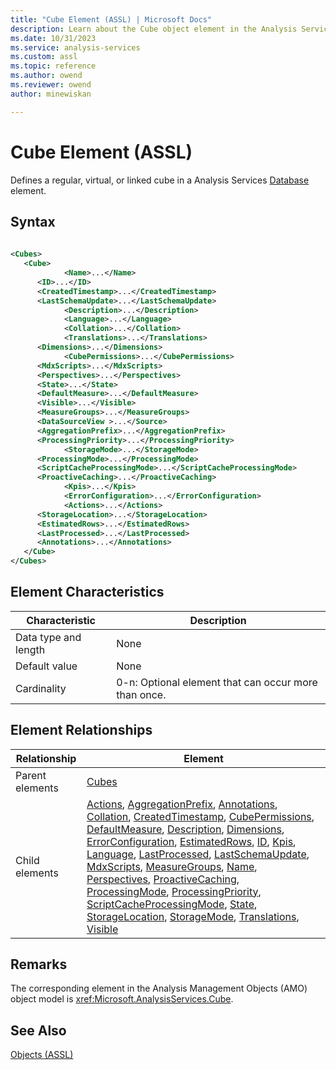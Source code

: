 ```yaml
---
title: "Cube Element (ASSL) | Microsoft Docs"
description: Learn about the Cube object element in the Analysis Services Scripting Language (ASSL) schema.
ms.date: 10/31/2023
ms.service: analysis-services
ms.custom: assl
ms.topic: reference
ms.author: owend
ms.reviewer: owend
author: minewiskan

---
```

# Cube Element (ASSL)

  Defines a regular, virtual, or linked cube in a Analysis Services [Database](../objects/database-element-assl.md) element.  
  
## Syntax  
  
```xml  
  
<Cubes>  
   <Cube>  
            <Name>...</Name>  
      <ID>...</ID>  
      <CreatedTimestamp>...</CreatedTimestamp>  
      <LastSchemaUpdate>...</LastSchemaUpdate>  
            <Description>...</Description>  
            <Language>...</Language>  
            <Collation>...</Collation>  
            <Translations>...</Translations>  
      <Dimensions>...</Dimensions>  
            <CubePermissions>...</CubePermissions>  
      <MdxScripts>...</MdxScripts>  
      <Perspectives>...</Perspectives>  
      <State>...</State>  
      <DefaultMeasure>...</DefaultMeasure>  
      <Visible>...</Visible>  
      <MeasureGroups>...</MeasureGroups>  
      <DataSourceView >...</Source>  
      <AggregationPrefix>...</AggregationPrefix>  
      <ProcessingPriority>...</ProcessingPriority>  
            <StorageMode>...</StorageMode>  
      <ProcessingMode>...</ProcessingMode>  
      <ScriptCacheProcessingMode>...</ScriptCacheProcessingMode>  
      <ProactiveCaching>...</ProactiveCaching>  
            <Kpis>...</Kpis>  
            <ErrorConfiguration>...</ErrorConfiguration>  
            <Actions>...</Actions>  
      <StorageLocation>...</StorageLocation>  
      <EstimatedRows>...</EstimatedRows>  
      <LastProcessed>...</LastProcessed>  
      <Annotations>...</Annotations>  
   </Cube>  
</Cubes>  
```  
  
## Element Characteristics  
  
|Characteristic|Description|  
|--------------------|-----------------|  
|Data type and length|None|  
|Default value|None|  
|Cardinality|0-n: Optional element that can occur more than once.|  
  
## Element Relationships  
  
|Relationship|Element|  
|------------------|-------------|  
|Parent elements|[Cubes](../collections/cubes-element-assl.md)|  
|Child elements|[Actions](../collections/actions-element-assl.md), [AggregationPrefix](../properties/aggregationprefix-element-assl.md), [Annotations](../collections/annotations-element-assl.md), [Collation](../properties/collation-element-assl.md), [CreatedTimestamp](../properties/createdtimestamp-element-assl.md), [CubePermissions](../collections/cubepermissions-element-assl.md), [DefaultMeasure](../properties/defaultmeasure-element-assl.md), [Description](../properties/description-element-assl.md), [Dimensions](../collections/dimensions-element-assl.md), [ErrorConfiguration](../objects/errorconfiguration-element-assl.md), [EstimatedRows](../properties/estimatedrows-element-assl.md), [ID](../properties/id-element-assl.md), [Kpis](../collections/kpis-element-assl.md), [Language](../properties/language-element-assl.md), [LastProcessed](../properties/lastprocessed-element-assl.md), [LastSchemaUpdate](../properties/lastschemaupdate-element-assl.md), [MdxScripts](../collections/mdxscripts-element-assl.md), [MeasureGroups](../collections/measuregroups-element-assl.md), [Name](../properties/name-element-assl.md), [Perspectives](../collections/perspectives-element-assl.md), [ProactiveCaching](../objects/proactivecaching-element-assl.md), [ProcessingMode](../properties/processingmode-element-assl.md), [ProcessingPriority](../properties/processingpriority-element-assl.md), [ScriptCacheProcessingMode](../properties/scriptcacheprocessingmode-element-assl.md), [State](../properties/state-element-assl.md), [StorageLocation](../properties/storagelocation-element-assl.md), [StorageMode](../properties/storagemode-element-assl.md), [Translations](../collections/translations-element-assl.md), [Visible](../properties/visible-element-assl.md)|  
  
## Remarks  
 The corresponding element in the Analysis Management Objects (AMO) object model is <xref:Microsoft.AnalysisServices.Cube>.  
  
## See Also  
 [Objects &#40;ASSL&#41;](../objects/objects-assl.md)  
  
  
